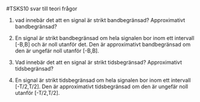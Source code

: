#TSKS10 svar till teori frågor

1. vad innebär det att en signal är strikt bandbegränsad? Approximativt bandbegränsad?
  1. En signal är strikt bandbegränsad om hela signalen bor inom ett intervall [-B,B] och är noll utanför det. Den är approximativt bandbegränsad om den är ungefär noll utanför [-B,B]. 

2. Vad innebär det att en signal är strikt tidsbegränsad? Approximativt tidsbegränsad?
  2. En signal är strikt tidsbegränsad om hela signalen bor inom ett intervall [-T/2,T/2]. Den är approximativt tidsbegränsad om den är ungefär noll utanför [-T/2,T/2].



